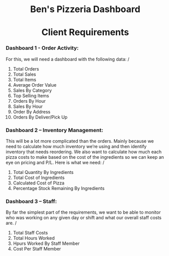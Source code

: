 <h1 align="center">Ben's Pizzeria Dashboard</h1>
<h1 align="center">Client Requirements</h1>

<p>
  <h3>Dashboard 1 - Order Activity:</h3>
  For this, we will need a dashboard with the following data: /
  <ol>
    <li>Total Orders</li>
    <li>Total Sales</li>
    <li>Total Items</li>
    <li>Average Order Value</li>
    <li>Sales By Category</li>
    <li>Top Selling Items</li>
    <li>Orders By Hour</li>
    <li>Sales By Hour</li>
    <li>Order By Address</li>
    <li>Orders By Deliver/Pick Up</li>
  </ol>

  <h3>Dashboard 2 – Inventory Management:</h3>
  This will be a lot more complicated than the orders. Mainly because we need to calculate how much inventory we’re using and then identify inventory that needs reordering. We   also want to calculate how much each pizza costs to make based on the cost of the ingredients so we can keep an eye on pricing and P/L. Here is what we need: /
  <ol>
    <li>Total Quantity By Ingredients</li>
    <li>Total Cost of Ingredients</li>
    <li>Calculated Cost of Pizza</li>
    <li>Percentage Stock Remaining By Ingredients</li>
  </ol>

  
  <h3>Dashboard 3 – Staff:</h3>
  By far the simplest part of the requirements, we want to be able to monitor who was working on any given day or shift and what our overall staff costs are. /
  <ol>
    <li>Total Staff Costs</li>
    <li>Total Hours Worked</li>
    <li>Hpurs Worked By Staff Member</li>
    <li>Cost Per Staff Member</li>
  </ol>
  
</p>
